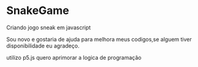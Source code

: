 # SnakeGame
Criando jogo sneak em javascript

Sou novo e gostaria de ajuda para melhora meus codigos,se alguem tiver disponibilidade eu agradeço.

utilizo p5.js
quero aprimorar a logica de programação
